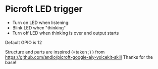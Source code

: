# Picroft LED trigger

* Turn on LED when listening
* Blink LED when "thinking"
* Turn off LED when thinking is over and output starts

Default GPIO is 12

Structure and parts are inspired (=taken ;) ) from https://github.com/andlo/picroft-google-aiy-voicekit-skill Thanks for the base!
